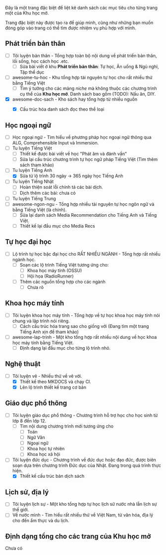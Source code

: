 Đây là một trang đặc biệt để liệt kê danh sách các mục tiêu cho từng trang một của Khu học mở.

Trang đặc biệt này được tạo ra để giúp mình, cũng như những bạn muốn đóng góp vào trang có thể tìm được nhiệm vụ phù hợp với mình.

## Phát triển bản thân

- [ ] Tôi luyện bản thân - Tổng hợp toàn bộ nội dung về phát triển bản thân, lối sống, học cách học .etc.
    - [ ] Sửa bài viết ở khu **Phát triển bản thân**: Tự học, Ăn uống & Ngủ nghỉ, Tập thể dục
- [ ] awesome-tu-hoc - Khu tổng hợp tài nguyên tự học cho rất nhiều thứ bằng Tiếng Việt
    - [ ] Tìm ý tưởng cho các mảng _niche_ mà không thuộc các chương trình cụ thể của **Khu học mở**. Danh sách bao gồm (TODO): Nấu ăn, DIY.
- [x] awesome-doc-sach - Kho sách hay tổng hợp từ nhiều nguồn
    - [x] Cấu trúc hóa danh sách đọc theo thể loại


## Học ngoại ngữ

- [ ] Học ngoại ngữ - Tìm hiểu về phương pháp học ngoại ngữ thông qua ALG, Comprehensible Input và Immersion.
- [ ] Tu luyện Tiếng Việt
    - [ ] Thiết kế được bài viết về học "Phát âm và đánh vần"
    - [ ] Sửa lại cấu trúc chương trình tự học ngữ pháp Tiếng Việt (Tìm thêm sách tham khảo)
- [ ] Tu luyện Tiếng Anh
    - [x] Sửa từ lộ trình 30 ngày -> 365 ngày học Tiếng Anh
- [ ] Tu luyện Tiếng Nhật
    - [ ] Hoàn thiện soát lỗi chính tả các bài dịch.
    - [ ] Dịch thêm các bài: chưa có
- [ ] Tu luyện Tiếng Trung
- [ ] awesome-ngon-ngu - Tổng hợp nhiều tài nguyên tự học ngôn ngữ và bằng Tiếng Việt (là chính).
    - [ ] Sửa lại danh sách Media Recommendation cho Tiếng Anh và Tiếng Việt.
    - [ ] Thiết kế lại đầu mục cho Media Recs

## Tự học đại học
- [ ] Lộ trình tự học bậc đại học cho RẤT NHIỀU NGÀNH - Tổng hợp rất nhiều ngành học.
    - [ ] Soạn các lộ trình Tiếng Việt tương ứng cho:
        - [ ] Khoa học máy tính (OSSU)
        - [ ] Hội họa (RadioRunner)
    - [ ] Thêm các nguồn tổng hợp cho các ngành
        - [ ] Chưa rõ

## Khoa học máy tính
- [ ] Tôi luyện khoa học máy tính - Tổng hợp về tự học khoa học máy tính nói chung và lập trình nói riêng.
    - [ ] Cách cấu trúc hóa trang sao cho giống với (Đang tìm một trang Tiếng Anh xịn để tham khảo)
- [ ] awesome-lap-trinh - Một kho tổng hợp rất nhiều nội dung về học khoa học máy tính bằng Tiếng Việt.
    - [ ] Định dạng lại đầu mục cho từng lộ trình nhỏ.

## Nghệ thuật
- [ ] Tôi luyện vẽ - Nhiều thứ về vẽ vời.
    - [x] Thiết kế theo MKDOCS và chạy CI.
    - [x] Lên lộ trình thiết kế trang cơ bản

## Giáo dục phổ thông
- [ ] Tôi luyện giáo dục phổ thông - Chương trình hỗ trợ học cho học sinh từ lớp 8 đến lớp 12.
    - [ ] Tìm nội dung chương trình mới tương ứng cho
        - [ ] Toán
        - [ ] Ngữ Văn
        - [ ] Ngoại ngữ
        - [ ] Khoa học tự nhiên
        - [ ] Khoa học xã hội
- [ ] Tôi luyện đức dục - Chương trình về đức dục hoặc đạo đức, được biên soạn dựa trên chương trình Đức dục của Nhật. Đang trong quá trình thực hiện.
    - [x] Thiết kế cấu trúc bản dịch sách 

## Lịch sử, địa lý
- [ ] Tôi luyện lịch sự - Một kho tổng hợp tự học lịch sử nước nhà lẫn lịch sự thế giới.
- [ ] Về nước mình - Tìm hiểu rất nhiều thứ về Việt Nam, từ văn hóa, địa lý cho đến ẩm thực và du lịch.

## Định dạng tổng cho các trang của Khu học mở
Chưa có